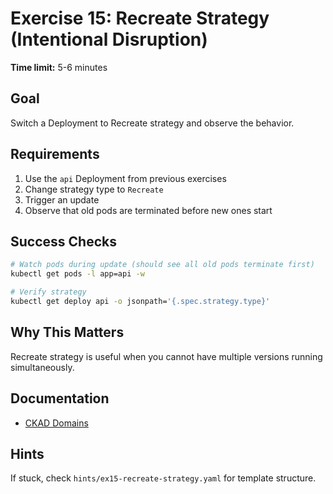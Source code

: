 # Exercise 15: Recreate Strategy (Intentional Disruption)

**Time limit:** 5-6 minutes

## Goal
Switch a Deployment to Recreate strategy and observe the behavior.

## Requirements
1. Use the `api` Deployment from previous exercises
2. Change strategy type to `Recreate`
3. Trigger an update
4. Observe that old pods are terminated before new ones start

## Success Checks
```bash
# Watch pods during update (should see all old pods terminate first)
kubectl get pods -l app=api -w

# Verify strategy
kubectl get deploy api -o jsonpath='{.spec.strategy.type}'
```

## Why This Matters
Recreate strategy is useful when you cannot have multiple versions running simultaneously.

## Documentation
- [CKAD Domains](https://training.linuxfoundation.org/certification/certified-kubernetes-application-developer-ckad/)

## Hints
If stuck, check `hints/ex15-recreate-strategy.yaml` for template structure.
